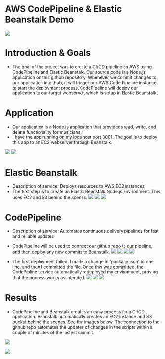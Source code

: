 # AWS CodePipeline & Elastic Beanstalk Demo

![](img/pipeline_overview.PNG)

# Introduction & Goals
- The goal of the project was to create a CI/CD pipeline on AWS using CodePipeline and Elastic Beanstalk. Our source code is a Node.js application on this github repository. Whenever we commit changes to our application in github, it will trigger our AWS Code Pipeline instance to start the deployment process. CodePipeline will deploy our application to our target webserver, which is setup in Elastic Beanstalk. 

# Application
- Our application is a Node.js application that provideds read, write, and delete functionality for musicians.
- I have the app running on my localhost port 3001. The goal is to deploy this app to an EC2 webserver through Beanstalk.

![](img/start_server.PNG)
![](img/app_ui.PNG)


# Elastic Beanstalk
- Description of service: Deploys resources to AWS EC2 instances
- The first step is to create an Elastic Beanstalk Node.js environment. This uses EC2 and S3 behind the scenes.
![](img/elastic_1.PNG)
![](img/elastic_2.PNG)
![](img/elastic_3.PNG)


# CodePipeline
- Description of service: Automates continuous delivery pipelines for fast and reliable updates
- CodePipeline will be used to connect our github repo to our pipeline, and then deploy any new commits to Beanstalk.
![](img/cp_1.PNG)
![](img/cp_2.PNG)
![](img/cp_3.PNG)
![](img/cp_4.PNG)

- The first deployment failed. I made a change in 'package.json' to one line, and then I committed the file. Once this was committed, the CodePipline service automatically redeployed my environment, proving that the process works as intended.
![](img/cp_fail.PNG)
![](img/cp_fail_1.PNG)
![](img/cp_success.PNG)


# Results
- CodePipeline and Beanstalk creates an easy process for a CI/CD application. Beanstalk automatically creates an EC2 instance and S3 bucket behind the scenes. See the images below. The connection to the github repo automates the updates of changes in the scripts within a couple of minutes of the lastest commit.

![](img/ec2.PNG)


![](img/s3.PNG)
